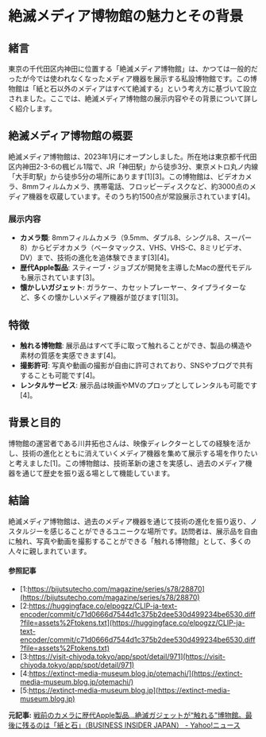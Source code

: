 # 絶滅メディア博物館の魅力とその背景

## 緒言

東京の千代田区内神田に位置する「絶滅メディア博物館」は、かつては一般的だったが今では使われなくなったメディア機器を展示する私設博物館です。この博物館は「紙と石以外のメディアはすべて絶滅する」という考え方に基づいて設立されました。ここでは、絶滅メディア博物館の展示内容やその背景について詳しく紹介します。

## 絶滅メディア博物館の概要

絶滅メディア博物館は、2023年1月にオープンしました。所在地は東京都千代田区内神田2-3-6の楓ビル1階で、JR「神田駅」から徒歩3分、東京メトロ丸ノ内線「大手町駅」から徒歩5分の場所にあります[1][3]。この博物館は、ビデオカメラ、8mmフィルムカメラ、携帯電話、フロッピーディスクなど、約3000点のメディア機器を収蔵しています。そのうち約1500点が常設展示されています[4]。

### 展示内容

- **カメラ類**: 8mmフィルムカメラ（9.5mm、ダブル8、シングル8、スーパー8）からビデオカメラ（ベータマックス、VHS、VHS-C、8ミリビデオ、DV）まで、技術の進化を追体験できます[3][4]。
- **歴代Apple製品**: スティーブ・ジョブズが開発を主導したMacの歴代モデルも展示されています[3]。
- **懐かしいガジェット**: ガラケー、カセットプレーヤー、タイプライターなど、多くの懐かしいメディア機器が並びます[1][3]。

## 特徴

- **触れる博物館**: 展示品はすべて手に取って触れることができ、製品の構造や素材の質感を実感できます[4]。
- **撮影許可**: 写真や動画の撮影が自由に許可されており、SNSやブログで共有することも可能です[4]。
- **レンタルサービス**: 展示品は映画やMVのプロップとしてレンタルも可能です[4]。

## 背景と目的

博物館の運営者である川井拓也さんは、映像ディレクターとしての経験を活かし、技術の進化とともに消えていくメディア機器を集めて展示する場を作りたいと考えました[1]。この博物館は、技術革新の速さを実感し、過去のメディア機器を通じて歴史を振り返る場として機能しています。

## 結論

絶滅メディア博物館は、過去のメディア機器を通じて技術の進化を振り返り、ノスタルジーを感じることができるユニークな場所です。訪問者は、展示品を自由に触れ、写真や動画を撮影することができる「触れる博物館」として、多くの人々に親しまれています。

#### 参照記事
- [1:https://bijutsutecho.com/magazine/series/s78/28870](https://bijutsutecho.com/magazine/series/s78/28870)
- [2:https://huggingface.co/elpogzz/CLIP-ja-text-encoder/commit/c71d0666d7544d1c375b2dee530d499234be6530.diff?file=assets%2Ftokens.txt](https://huggingface.co/elpogzz/CLIP-ja-text-encoder/commit/c71d0666d7544d1c375b2dee530d499234be6530.diff?file=assets%2Ftokens.txt)
- [3:https://visit-chiyoda.tokyo/app/spot/detail/971](https://visit-chiyoda.tokyo/app/spot/detail/971)
- [4:https://extinct-media-museum.blog.jp/otemachi/](https://extinct-media-museum.blog.jp/otemachi/)
- [5:https://extinct-media-museum.blog.jp](https://extinct-media-museum.blog.jp)


**元記事:** [戦前のカメラに歴代Apple製品…絶滅ガジェットが“触れる”博物館。最後に残るのは「紙と石」（BUSINESS INSIDER JAPAN） - Yahoo!ニュース](https://news.yahoo.co.jp/articles/b9e8c2558af154f6eed9ffbf9bd451b8d521f7fc?source=rss)